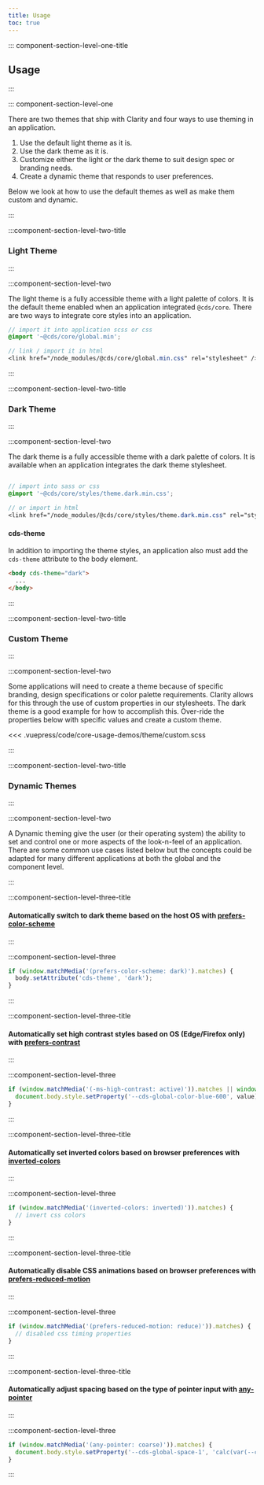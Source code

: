 ```yaml
---
title: Usage
toc: true
---
```


::: component-section-level-one-title

## Usage

:::

::: component-section-level-one

There are two themes that ship with Clarity and four ways to use theming in an application.

1. Use the default light theme as it is.
2. Use the dark theme as it is.
3. Customize either the light or the dark theme to suit design spec or branding needs.
4. Create a dynamic theme that responds to user preferences.

Below we look at how to use the default themes as well as make them custom and dynamic.

:::

:::component-section-level-two-title

### Light Theme

:::

:::component-section-level-two

The light theme is a fully accessible theme with a light palette of colors. It is the default theme enabled when an application integrated `@cds/core`. There are two ways to integrate core styles into an application.

```scss
// import it into application scss or css
@import '~@cds/core/global.min';

// link / import it in html
<link href="/node_modules/@cds/core/global.min.css" rel="stylesheet" />
```

:::

:::component-section-level-two-title

### Dark Theme

:::

:::component-section-level-two

The dark theme is a fully accessible theme with a dark palette of colors. It is available when an application integrates the dark theme stylesheet.

```scss

// import into sass or css
@import '~@cds/core/styles/theme.dark.min.css';

// or import in html
<link href="/node_modules/@cds/core/styles/theme.dark.min.css" rel="stylesheet">
```

#### cds-theme

In addition to importing the theme styles, an application also must add the `cds-theme` attribute to the body element.

```html
<body cds-theme="dark">
  ...
</body>
```

:::

:::component-section-level-two-title

### Custom Theme

:::

:::component-section-level-two

Some applications will need to create a theme because of specific branding, design specifications or color palette requirements. Clarity allows for this through the use of custom properties in our stylesheets. The dark theme is a good example for how to accomplish this. Over-ride the properties below with specific values and create a custom theme.

<doc-code>

<<< .vuepress/code/core-usage-demos/theme/custom.scss

</doc-code>

:::

:::component-section-level-two-title

### Dynamic Themes

:::

:::component-section-level-two

A Dynamic theming give the user (or their operating system) the ability to set and control one or more aspects of the look-n-feel of an application. There are some common use cases listed below but the concepts could be adapted for many different applications at both the global and the component level.

:::

:::component-section-level-three-title

#### Automatically switch to dark theme based on the host OS with [prefers-color-scheme](https://developer.mozilla.org/en-US/docs/Web/CSS/@media/prefers-color-scheme)

:::

:::component-section-level-three

```typescript
if (window.matchMedia('(prefers-color-scheme: dark)').matches) {
  body.setAttribute('cds-theme', 'dark');
}
```

:::

:::component-section-level-three-title

#### Automatically set high contrast styles based on OS (Edge/Firefox only) with [prefers-contrast](https://developer.mozilla.org/en-US/docs/Web/CSS/@media/prefers-contrast)

:::

:::component-section-level-three

```typescript
if (window.matchMedia('(-ms-high-contrast: active)')).matches || window.matchMedia('(prefers-contrast: high)')).matches) {
  document.body.style.setProperty('--cds-global-color-blue-600', value);
}
```

:::

:::component-section-level-three-title

#### Automatically set inverted colors based on browser preferences with [inverted-colors](https://developer.mozilla.org/en-US/docs/Web/CSS/@media/inverted-colors)

:::

:::component-section-level-three

```typescript
if (window.matchMedia('(inverted-colors: inverted)')).matches) {
  // invert css colors
}
```

:::

:::component-section-level-three-title

#### Automatically disable CSS animations based on browser preferences with [prefers-reduced-motion](https://developer.mozilla.org/en-US/docs/Web/CSS/@media/prefers-reduced-motion)

:::

:::component-section-level-three

```typescript
if (window.matchMedia('(prefers-reduced-motion: reduce)')).matches) {
  // disabled css timing properties
}
```

:::

:::component-section-level-three-title

#### Automatically adjust spacing based on the type of pointer input with [any-pointer](https://developer.mozilla.org/en-US/docs/Web/CSS/@media/any-pointer)

:::

:::component-section-level-three

```typescript
if (window.matchMedia('(any-pointer: coarse)')).matches) {
  document.body.style.setProperty('--cds-global-space-1', 'calc(var(--cds-global-space-1) * 1.1');
}
```

:::
